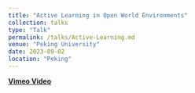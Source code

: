 ```yaml
---
title: "Active Learning in Open World Environments"
collection: talks
type: "Talk"
permalink: /talks/Active-Learning.md
venue: "Peking University"
date: 2023-09-02
location: "Peking"
---
```

**[Vimeo Video](https://vimeo.com/user/26211289/folder/17762079)**
